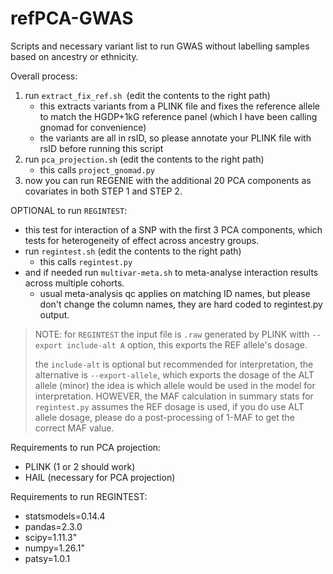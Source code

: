 # refPCA-GWAS
Scripts and necessary variant list to run GWAS without labelling samples based on ancestry or ethnicity. 

Overall process:
1. run `extract_fix_ref.sh `(edit the contents to the right path)
    - this extracts variants from a PLINK file and fixes the reference allele to match the HGDP+1kG reference panel (which I have been calling gnomad for convenience)
    - the variants are all in rsID, so please annotate your PLINK file with rsID before running this script
2. run `pca_projection.sh` (edit the contents to the right path)
    - this calls `project_gnomad.py`
3. now you can run REGENIE with the additional 20 PCA components as covariates in both STEP 1 and STEP 2. 

OPTIONAL to run `REGINTEST`:
- this test for interaction of a SNP with the first 3 PCA components, which tests for heterogeneity of effect across ancestry groups.
- run `regintest.sh` (edit the contents to the right path)
    - this calls `regintest.py`
- and if needed run `multivar-meta.sh` to meta-analyse interaction results across multiple cohorts. 
    - usual meta-analysis qc applies on matching ID names, but please don't change the column names, they are hard coded to regintest.py output.

> NOTE: for `REGINTEST` the input file is `.raw` generated by PLINK  witth `--export include-alt A` option, this exports the REF allele's dosage.
>
> the `include-alt` is optional but recommended for interpretation, the alternative is `--export-allele`, which exports the dosage of the ALT allele (minor) the idea is which allele would be used in the model for interpretation. HOWEVER, the MAF calculation in summary stats for `regintest.py` assumes the REF dosage is used, if you do use ALT allele dosage, please do a post-processing of 1-MAF to get the correct MAF value. 

Requirements to run PCA projection:
- PLINK (1 or 2 should work)
- HAIL (necessary for PCA projection)

Requirements to run REGINTEST:
- statsmodels=0.14.4
- pandas=2.3.0
- scipy=1.11.3"
- numpy=1.26.1"
- patsy=1.0.1
